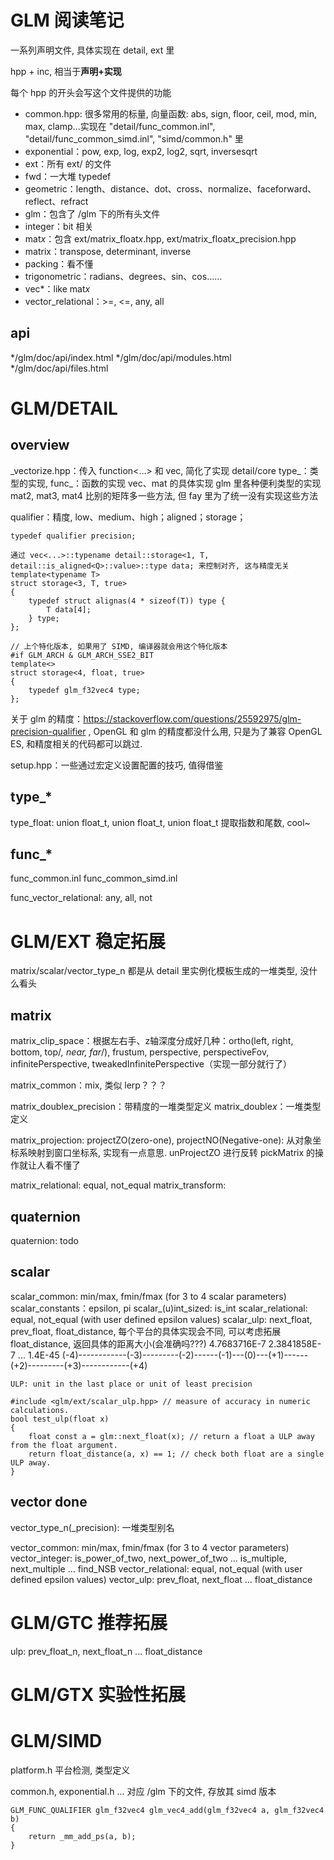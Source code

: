 # GLM 阅读笔记

一系列声明文件, 具体实现在 detail, ext 里

hpp + inc, 相当于**声明+实现**

每个 hpp 的开头会写这个文件提供的功能

- common.hpp: 很多常用的标量, 向量函数: abs, sign, floor, ceil, mod, min, max, clamp...实现在 "detail/func_common.inl", "detail/func_common_simd.inl", "simd/common.h" 里
- exponential：pow, exp, log, exp2, log2, sqrt, inversesqrt
- ext：所有 ext/ 的文件
- fwd：一大堆 typedef
- geometric：length、distance、dot、cross、normalize、faceforward、reflect、refract
- glm：包含了 /glm 下的所有头文件
- integer：bit 相关
- mat*x*：包含 ext/matrix_float*x*.hpp, ext/matrix_float*x*_precision.hpp
- matrix：transpose, determinant, inverse
- packing：看不懂
- trigonometric：radians、degrees、sin、cos……
- vec*：like mat*x*
- vector_relational：>=, <=, any, all

## api 

*/glm/doc/api/index.html
*/glm/doc/api/modules.html
*/glm/doc/api/files.html



# GLM/DETAIL

##  overview

\_vectorize.hpp：传入 function<...> 和 vec, 简化了实现
detail/core
type_：类型的实现, func_：函数的实现
vec、mat 的具体实现
glm 里各种便利类型的实现
mat2, mat3, mat4 比别的矩阵多一些方法, 但 fay 里为了统一没有实现这些方法

qualifier：精度, low、medium、high；aligned；storage；
	
	typedef qualifier precision;
	
	通过 vec<...>::typename detail::storage<1, T, detail::is_aligned<Q>::value>::type data; 来控制对齐, 这与精度无关
	template<typename T>
	struct storage<3, T, true>
	{
		typedef struct alignas(4 * sizeof(T)) type {
			T data[4];
		} type;
	};

	// 上个特化版本, 如果用了 SIMD, 编译器就会用这个特化版本
	#if GLM_ARCH & GLM_ARCH_SSE2_BIT
	template<>
	struct storage<4, float, true>
	{
		typedef glm_f32vec4 type;
	};
	
关于 glm 的精度：https://stackoverflow.com/questions/25592975/glm-precision-qualifier 
, OpenGL 和 glm 的精度都没什么用, 只是为了兼容 OpenGL ES, 和精度相关的代码都可以跳过.

setup.hpp：一些通过宏定义设置配置的技巧, 值得借鉴

## type_*

type_float: union float_t<float>, union float_t<double>, union float_t<vec3> 提取指数和尾数, cool~

## func_*

func_common.inl
func_common_simd.inl

func_vector_relational: any, all, not



# GLM/EXT 稳定拓展

matrix/scalar/vector_type_n 都是从 detail 里实例化模板生成的一堆类型, 没什么看头

## matrix
matrix_clip_space：根据左右手、z轴深度分成好几种：ortho(left, right, bottom, top/*, near, far*/), frustum, perspective, perspectiveFov, infinitePerspective, tweakedInfinitePerspective（实现一部分就行了）

matrix_common：mix, 类似 lerp？？？

matrix_double*x*_precision：带精度的一堆类型定义
matrix_double*x*：一堆类型定义

matrix_projection:
projectZO(zero-one), projectNO(Negative-one): 从对象坐标系映射到窗口坐标系, 实现有一点意思. 
unProjectZO 进行反转
pickMatrix 的操作就让人看不懂了

matrix_relational: equal, not_equal
matrix_transform:


## quaternion

quaternion: todo

## scalar

scalar_common: min/max, fmin/fmax (for 3 to 4 scalar parameters)
scalar_constants：epsilon, pi
scalar_(u)int_sized: is_int
scalar_relational: equal, not_equal (with user defined epsilon values)
scalar_ulp: next_float, prev_float, float_distance, 每个平台的具体实现会不同, 可以考虑拓展 float_distance, 返回具体的距离大小(会准确吗???)
        4.7683716E-7    2.3841858E-7   ...  1.4E-45
	(-4)------------(-3)---------(-2)------(-1)---(0)---(+1)------(+2)---------(+3)------------(+4)

	ULP: unit in the last place or unit of least precision 

	#include <glm/ext/scalar_ulp.hpp> // measure of accuracy in numeric calculations.
	bool test_ulp(float x)
	{
		float const a = glm::next_float(x); // return a float a ULP away from the float argument.
		return float_distance(a, x) == 1; // check both float are a single ULP away.
	}

## vector done

vector_type_n(_precision): 一堆类型别名

vector_common: min/max, fmin/fmax (for 3 to 4 vector parameters)
vector_integer: is_power_of_two, next_power_of_two ... is_multiple, next_multiple ... find_NSB 
vector_relational: equal, not_equal (with user defined epsilon values)
vector_ulp: prev_float, next_float ... float_distance



# GLM/GTC 推荐拓展

ulp: prev_float_n, next_float_n ... float_distance

# GLM/GTX 实验性拓展



# GLM/SIMD

platform.h 平台检测, 类型定义

common.h, exponential.h ... 对应 /glm 下的文件, 存放其 simd 版本 

    GLM_FUNC_QUALIFIER glm_f32vec4 glm_vec4_add(glm_f32vec4 a, glm_f32vec4 b)
    {
        return _mm_add_ps(a, b);
    }

